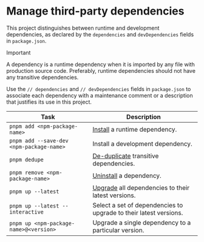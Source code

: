 # Manage third-party dependencies
This project distinguishes between runtime and development dependencies, as declared by the `dependencies` and `devDependencies` fields in `package.json`.

> [!IMPORTANT]  
> A dependency is a runtime dependency when it is imported by any file with production source code. Preferably, runtime dependencies should not have any transitive dependencies.

Use the `// dependencies` and `// devDependencies` fields in `package.json` to associate each dependency with a maintenance comment or a description that justifies its use in this project.

| Task                                     | Description                                                                      |
|------------------------------------------|----------------------------------------------------------------------------------|
| `pnpm add <npm-package-name>`            | [Install](https://pnpm.io/cli/add) a runtime dependency.                         |
| `pnpm add --save-dev <npm-package-name>` | Install a development dependency.                                                |
| `pnpm dedupe`                            | [De-duplicate](https://pnpm.io/cli/dedupe) transitive dependencies.              |
| `pnpm remove <npm-package-name>`         | [Uninstall](https://pnpm.io/cli/remove) a dependency.                            |
| `pnpm up --latest`                       | [Upgrade](https://pnpm.io/cli/update) all dependencies to their latest versions. |
| `pnpm up --latest --interactive`         | Select a set of dependencies to upgrade to their latest versions.                |
| `pnpm up <npm-package-name>@<version>`   | Upgrade a single dependency to a particular version.                             |
